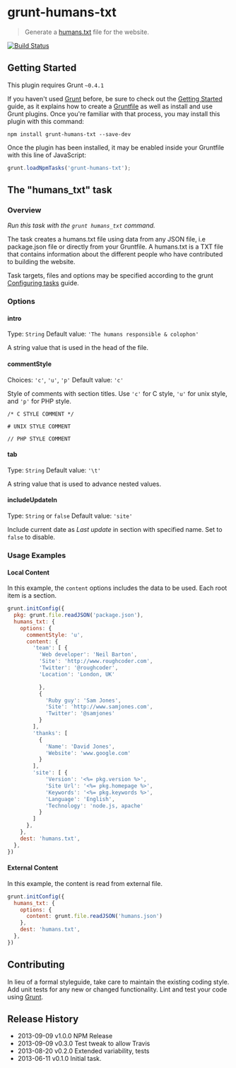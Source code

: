 # grunt-humans-txt

> Generate a [humans.txt](http://humanstxt.org/) file for the website.

[![Build Status](https://travis-ci.org//roughcoder/grunt-humans-txt.png)](https://travis-ci.org/roughcoder/grunt-humans-txt)

## Getting Started
This plugin requires Grunt `~0.4.1`

If you haven't used [Grunt](http://gruntjs.com/) before, be sure to check out the [Getting Started](http://gruntjs.com/getting-started) guide, as it explains how to create a [Gruntfile](http://gruntjs.com/sample-gruntfile) as well as install and use Grunt plugins. Once you're familiar with that process, you may install this plugin with this command:

```shell
npm install grunt-humans-txt --save-dev
```

Once the plugin has been installed, it may be enabled inside your Gruntfile with this line of JavaScript:

```js
grunt.loadNpmTasks('grunt-humans-txt');
```

## The "humans_txt" task

### Overview
_Run this task with the `grunt humans_txt` command._

The task creates a humans.txt file using data from any JSON file, i.e package.json file or directly from your Gruntfile. A humans.txt is a TXT file that contains information about the different people who have contributed to building the website.

Task targets, files and options may be specified according to the grunt [Configuring tasks](http://gruntjs.com/configuring-tasks) guide.

### Options

#### intro
Type: `String`
Default value: `'The humans responsible & colophon'`

A string value that is used in the head of the file.


#### commentStyle
Choices: `'c'`, `'u'`, `'p'`
Default value: `'c'`

Style of comments with section titles. Use `'c'` for C style, `'u'` for unix
style, and `'p'` for PHP style.

```
/* C STYLE COMMENT */

# UNIX STYLE COMMENT

// PHP STYLE COMMENT
```

#### tab
Type: `String`
Default value: `'\t'`

A string value that is used to advance nested values.


#### includeUpdateIn
Type: `String` or `false`
Default value: `'site'`

Include current date as *Last update* in section with specified name. Set to `false` to disable.

### Usage Examples

#### Local Content
In this example, the `content` options includes the data to be used. Each root item
is a section.

```js
grunt.initConfig({
  pkg: grunt.file.readJSON('package.json'),
  humans_txt: {
    options: {
      commentStyle: 'u',
      content: {
        'team': [ {
          'Web developer': 'Neil Barton',
          'Site': 'http://www.roughcoder.com',
          'Twitter': '@roughcoder',
          'Location': 'London, UK'

          },
          {
            'Ruby guy': 'Sam Jones',
            'Site': 'http://www.samjones.com',
            'Twitter': '@samjones'
          }
        ],
        'thanks': [
          {
            'Name': 'David Jones',
            'Website': 'www.google.com'
          }
        ],
        'site': [ {
            'Version': '<%= pkg.version %>',
            'Site Url': '<%= pkg.homepage %>',
            'Keywords': '<%= pkg.keywords %>',
            'Language': 'English',
            'Technology': 'node.js, apache'
          }
        ]
      },
    },
    dest: 'humans.txt', 
  },
})
```

#### External Content
In this example, the content is read from external file.

```js
grunt.initConfig({
  humans_txt: {
    options: {
      content: grunt.file.readJSON('humans.json')
    },
    dest: 'humans.txt', 
  },
})
```

## Contributing
In lieu of a formal styleguide, take care to maintain the existing coding style. Add unit tests for any new or changed functionality. Lint and test your code using [Grunt](http://gruntjs.com/).

## Release History
* 2013-09-09   v1.0.0   NPM Release
* 2013-09-09   v0.3.0   Test tweak to allow Travis
* 2013-08-20   v0.2.0   Extended variability, tests
* 2013-06-11   v0.1.0   Initial task.
